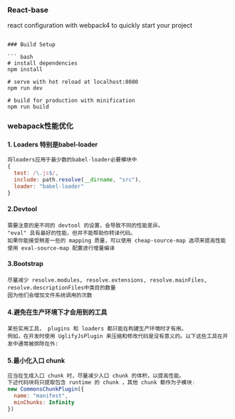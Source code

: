 ### React-base 

react configuration with webpack4 to quickly start your project
```

### Build Setup

``` bash
# install dependencies
npm install

# serve with hot reload at localhost:8080
npm run dev

# build for production with minification
npm run build

```

### webapack性能优化
#### 1. Loaders 特别是babel-loader
```js
将loaders应用于最少数的babel-loader必要模块中
{
  test: /\.js$/,
  include: path.resolve(__dirname, "src"),
  loader: "babel-loader"
}
```

#### 2.Devtool
```
需要注意的是不同的 devtool 的设置，会导致不同的性能差异。
"eval" 具有最好的性能，但并不能帮助你转译代码。
如果你能接受稍差一些的 mapping 质量，可以使用 cheap-source-map 选项来提高性能
使用 eval-source-map 配置进行增量编译

```
#### 3.Bootstrap
```
尽量减少 resolve.modules, resolve.extensions, resolve.mainFiles, resolve.descriptionFiles中类目的数量
因为他们会增加文件系统调用的次数
```

#### 4.避免在生产环境下才会用到的工具
```
某些实用工具， plugins 和 loaders 都只能在构建生产环境时才有用。
例如，在开发时使用 UglifyJsPlugin 来压缩和修改代码是没有意义的。以下这些工具在开发中通常被排除在外:
```

#### 5.最小化入口 chunk

```js
应当在生成入口 chunk 时，尽量减少入口 chunk 的体积，以提高性能。
下述代码块将只提取包含 runtime 的 chunk ，其他 chunk 都作为子模块:
new CommonsChunkPlugin({
  name: "manifest",
  minChunks: Infinity
})

```

